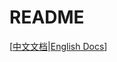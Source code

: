 # README

[[中文文档](https://github.com/ytzfhqs/EDCP/tree/main/docs/ZH)|[English Docs](https://github.com/ytzfhqs/EDCP/tree/main/docs/EN)]